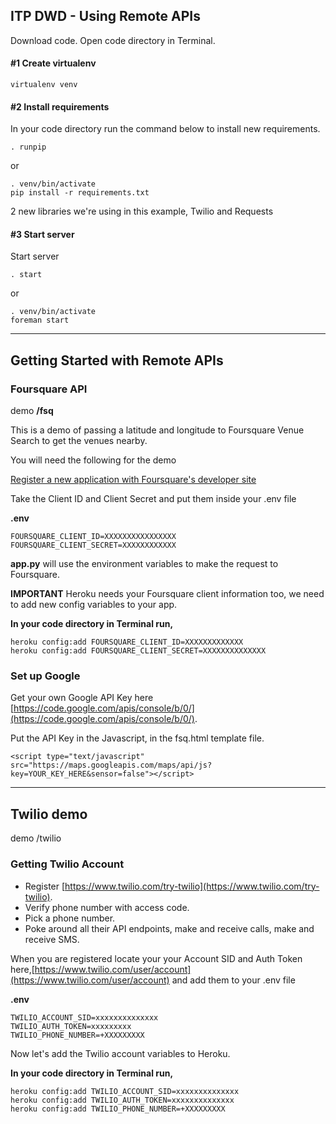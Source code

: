 ## ITP DWD - Using Remote APIs

Download code. Open code directory in Terminal.

#### #1 Create virtualenv

	virtualenv venv


#### #2 Install requirements

In your code directory run the command below to install new requirements.

	. runpip

or

	. venv/bin/activate
	pip install -r requirements.txt


2 new libraries we're using in this example, Twilio and Requests


#### #3 Start server

Start server

	. start

or 

	. venv/bin/activate
	foreman start

-----------


## Getting Started with Remote APIs

### Foursquare API

demo **/fsq**

This is a demo of passing a latitude and longitude to Foursquare Venue Search to get the venues nearby.

You will need the following for the demo

[Register a new application with Foursquare's developer site](https://foursquare.com/developers/apps)

Take the Client ID and Client Secret and put them inside your .env file
  
**.env**

	FOURSQUARE_CLIENT_ID=XXXXXXXXXXXXXXXX
	FOURSQUARE_CLIENT_SECRET=XXXXXXXXXXXX


**app.py** will use the environment variables to make the request to Foursquare.

**IMPORTANT** Heroku needs your Foursquare client information too, we need to add new config variables to your app.

**In your code directory in Terminal run,**

	heroku config:add FOURSQUARE_CLIENT_ID=XXXXXXXXXXXXX 
	heroku config:add FOURSQUARE_CLIENT_SECRET=XXXXXXXXXXXXXX


### Set up Google
Get your own Google API Key here [https://code.google.com/apis/console/b/0/](https://code.google.com/apis/console/b/0/).

Put the API Key in the Javascript, in the fsq.html template file.

	<script type="text/javascript" src="https://maps.googleapis.com/maps/api/js?key=YOUR_KEY_HERE&sensor=false"></script>

----------------

## Twilio demo

demo /twilio

### Getting Twilio Account

* Register [https://www.twilio.com/try-twilio](https://www.twilio.com/try-twilio).
* Verify phone number with access code.
* Pick a phone number.
* Poke around all their API endpoints, make and receive calls, make and receive SMS.

When you are registered locate your your Account SID and Auth Token here,[https://www.twilio.com/user/account](https://www.twilio.com/user/account) and add them to your .env file

**.env**	

	TWILIO_ACCOUNT_SID=xxxxxxxxxxxxxx
	TWILIO_AUTH_TOKEN=xxxxxxxxx
	TWILIO_PHONE_NUMBER=+XXXXXXXXX

Now let's add the Twilio account variables to Heroku.

**In your code directory in Terminal run,**

	heroku config:add TWILIO_ACCOUNT_SID=xxxxxxxxxxxxxx
	heroku config:add TWILIO_AUTH_TOKEN=xxxxxxxxxxxxxx
	heroku config:add TWILIO_PHONE_NUMBER=+XXXXXXXXX


